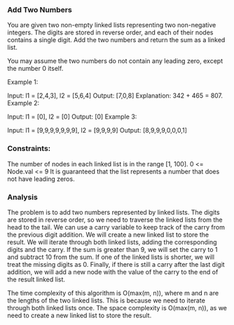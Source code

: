 ### Add Two Numbers

You are given two non-empty linked lists representing two non-negative integers.
The digits are stored in reverse order, and each of their nodes contains a
single digit. Add the two numbers and return the sum as a linked list.

You may assume the two numbers do not contain any leading zero, except the
number 0 itself.

Example 1:

Input: l1 = [2,4,3], l2 = [5,6,4] Output: [7,0,8] Explanation: 342 + 465 = 807.
Example 2:

Input: l1 = [0], l2 = [0] Output: [0] Example 3:

Input: l1 = [9,9,9,9,9,9,9], l2 = [9,9,9,9] Output: [8,9,9,9,0,0,0,1]

### Constraints:

The number of nodes in each linked list is in the range [1, 100]. 0 <= Node.val
<= 9 It is guaranteed that the list represents a number that does not have
leading zeros.

### Analysis

The problem is to add two numbers represented by linked lists. The digits are
stored in reverse order, so we need to traverse the linked lists from the head
to the tail. We can use a carry variable to keep track of the carry from the
previous digit addition. We will create a new linked list to store the result.
We will iterate through both linked lists, adding the corresponding digits and
the carry. If the sum is greater than 9, we will set the carry to 1 and subtract
10 from the sum. If one of the linked lists is shorter, we will treat the
missing digits as 0. Finally, if there is still a carry after the last digit
addition, we will add a new node with the value of the carry to the end of the
result linked list.

The time complexity of this algorithm is O(max(m, n)), where m and n are the
lengths of the two linked lists. This is because we need to iterate through both
linked lists once. The space complexity is O(max(m, n)), as we need to create a
new linked list to store the result.
